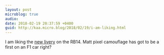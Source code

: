 ```yaml
---
layout: post
microblog: true
audio: 
date: 2018-02-19 20:37:59 +0400
guid: http://kaa.micro.blog/2018/02/19/i-am-liking.html
---
```

I am liking the [new livery](https://twitter.com/redbullracing) on the RB14. Matt pixel camouflage has got to be a first on an F1 car right?
